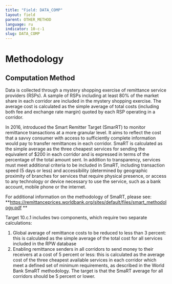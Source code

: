 ```yaml
---
title: "Field: DATA_COMP"
layout: field
parent: OTHER_METHOD
language: ru
indicator: 10-c-1
slug: DATA_COMP
---
```

# Methodology

## Computation Method

Data is collected through a mystery shopping exercise of remittance service providers (RSPs). A sample of RSPs including at least 80% of the market share in each corridor are included in the mystery shopping exercise. The average cost is calculated as the simple average of total costs (including both fee and exchange rate margin) quoted by each RSP operating in a corridor.

In 2016, introduced the Smart Remitter Target (SmarRT) to monitor remittance transactions at a more granular level. It aims to reflect the cost that a savvy consumer with access to sufficiently complete information would pay to transfer remittances in each corridor. SmaRT is calculated as the simple average as the three cheapest services for sending the equivalent of $200 in each corridor and is expressed in terms of the percentage of the total amount sent. In addition to transparency, services must meet additional criteria to be included in SmaRT, including transaction speed (5 days or less) and accessibility (determined by geographic proximity of branches for services that require physical presence, or access to any technology or device necessary to use the service, such as a bank account, mobile phone or the internet.

For additional information on the methodology of SmaRT, please see: **https://remittanceprices.worldbank.org/sites/default/files/smart_methodology.pdf **

Target 10.c.1 includes two components, which require two separate calculations:
1. Global average of remittance costs to be reduced to less than 3 percent: this is calculated as the simple average of the total cost for all services included in the RPW database
2. Enabling remittance senders in all corridors to send money to their receivers at a cost of 5 percent or less: this is calculated as the average cost of the three cheapest available services in each corridor which meet a defined set of minimum requirements, as described in the World Bank SmaRT methodology. The target is that the SmaRT average for all corridors should be 5 percent or lower.